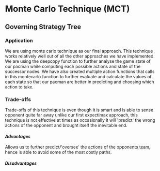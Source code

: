 # Monte Carlo Technique (MCT)

## Governing Strategy Tree  

### Application
We are using monte carlo technique as our final approach. This technique works relatively well out of all the other approaches we have implemented. We are using the deepcopy function to further analyse the game state of our pacman while computing each possible actions and state of the successor nodes. We have also created multiple action functions that calls in this montecarlo function to further evaluate and calculate the values of each state so that our pacman are better in predicting and choosing which action to take. 
### Trade-offs  
Trade-offs of this technique is even though it is smart and is able to sense opponent quite far away unlike our first expectimax approach, this technique is not effective at times as occasionally it will 'predict' the wrong actions of the opponent and brought itself the inevitable end. 
#### *Advantages*  
Allows us to further predict/'oversee' the actions of the opponents team, hence is able to avoid some of the most costly paths.

#### *Disadvantages*
